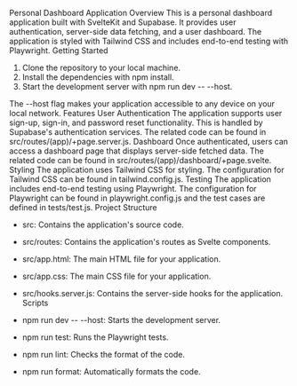
Personal Dashboard Application
Overview
This is a personal dashboard application built with SvelteKit and Supabase. It provides user authentication, server-side data fetching, and a user dashboard. The application is styled with Tailwind CSS and includes end-to-end testing with Playwright.
Getting Started

1. Clone the repository to your local machine.
2. Install the dependencies with npm install.
3. Start the development server with npm run dev -- --host.

The --host flag makes your application accessible to any device on your local network.
Features
User Authentication
The application supports user sign-up, sign-in, and password reset functionality. This is handled by Supabase's authentication services. The related code can be found in src/routes/(app)/+page.server.js.
Dashboard
Once authenticated, users can access a dashboard page that displays server-side fetched data. The related code can be found in src/routes/(app)/dashboard/+page.svelte.
Styling
The application uses Tailwind CSS for styling. The configuration for Tailwind CSS can be found in tailwind.config.js.
Testing
The application includes end-to-end testing using Playwright. The configuration for Playwright can be found in playwright.config.js and the test cases are defined in tests/test.js.
Project Structure

- src: Contains the application's source code.
- src/routes: Contains the application's routes as Svelte components.
- src/app.html: The main HTML file for your application.
- src/app.css: The main CSS file for your application.
- src/hooks.server.js: Contains the server-side hooks for the application.
Scripts

- npm run dev -- --host: Starts the development server.
- npm run test: Runs the Playwright tests.
- npm run lint: Checks the format of the code.
- npm run format: Automatically formats the code.